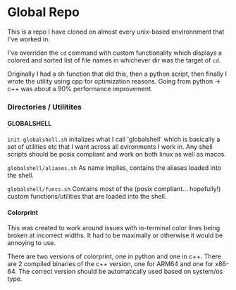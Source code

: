 # Global Repo

This is a repo I have cloned on almost every unix-based environnment that I've worked in.

I've overriden the `cd` command with custom functionality which displays a colored and sorted list of file names in whichever dir was the target of `cd`.

Originally I had a sh function that did this, then a python script, then finally I wrote the utility using cpp for optimization reasons. Going from python -> c++ was about a 90% performance improvement.

### Directories / Utilitites

#### GLOBALSHELL

`init-globalshell.sh` initalizes what I call 'globalshell' which is basically a set of utilities etc that I want across all evironments I work in. Any shell scripts should be posix compliant and work on both linux as well as macos.

`globalshell/aliases.sh` As name implies, contains the aliases loaded into the shell.

`globalshell/funcs.sh` Contains most of the (posix compliant... hopefully!) custom functions/utilities that are loaded into the shell.

#### Colorprint

This was created to work around issues with in-terminal color lines being broken at incorrect widths. It had to be maximally or otherwise it would be annoying to use.

There are two versions of colorprint, one in python and one in c++. There are 2 compiled binaries of the c++ version, one for ARM64 and one for x86-64. The correct version should be automatically used based on system/os type.